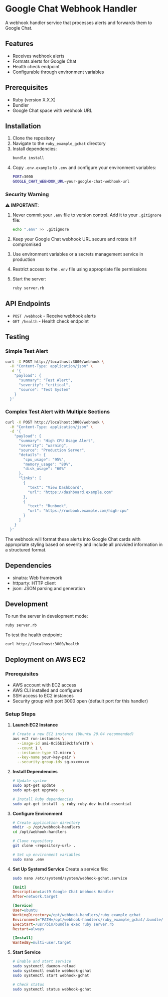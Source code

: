 # Google Chat Webhook Handler

A webhook handler service that processes alerts and forwards them to Google Chat.

## Features

- Receives webhook alerts
- Formats alerts for Google Chat
- Health check endpoint
- Configurable through environment variables

## Prerequisites

- Ruby (version X.X.X)
- Bundler
- Google Chat space with webhook URL

## Installation

1. Clone the repository
2. Navigate to the `ruby_example_gchat` directory
3. Install dependencies:
   ```bash
   bundle install
   ```
4. Copy `.env.example` to `.env` and configure your environment variables:
   ```bash
   PORT=3000
   GOOGLE_CHAT_WEBHOOK_URL=your-google-chat-webhook-url
   ```

### Security Warning
⚠️ **IMPORTANT**: 
1. Never commit your `.env` file to version control. Add it to your `.gitignore` file:
   ```bash
   echo ".env" >> .gitignore
   ```
2. Keep your Google Chat webhook URL secure and rotate it if compromised
3. Use environment variables or a secrets management service in production
4. Restrict access to the `.env` file using appropriate file permissions

5. Start the server:
   ```bash
   ruby server.rb
   ```

## API Endpoints

- `POST /webhook` - Receive webhook alerts
- `GET /health` - Health check endpoint

## Testing

### Simple Test Alert
```bash
curl -X POST http://localhost:3000/webhook \
  -H "Content-Type: application/json" \
  -d '{
    "payload": {
      "summary": "Test Alert",
      "severity": "critical",
      "source": "Test System"
    }
  }'
```

### Complex Test Alert with Multiple Sections
```bash
curl -X POST http://localhost:3000/webhook \
  -H "Content-Type: application/json" \
  -d '{
    "payload": {
      "summary": "High CPU Usage Alert",
      "severity": "warning",
      "source": "Production Server",
      "details": {
        "cpu_usage": "95%",
        "memory_usage": "80%",
        "disk_usage": "60%"
      },
      "links": [
        {
          "text": "View Dashboard",
          "url": "https://dashboard.example.com"
        },
        {
          "text": "Runbook",
          "url": "https://runbook.example.com/high-cpu"
        }
      ]
    }
  }'
```

The webhook will format these alerts into Google Chat cards with appropriate styling based on severity and include all provided information in a structured format.

## Dependencies

- sinatra: Web framework
- httparty: HTTP client
- json: JSON parsing and generation

## Development

To run the server in development mode:
```bash
ruby server.rb
```

To test the health endpoint:
```bash
curl http://localhost:3000/health
```

## Deployment on AWS EC2

### Prerequisites
- AWS account with EC2 access
- AWS CLI installed and configured
- SSH access to EC2 instances
- Security group with port 3000 open (default port for this handler)

### Setup Steps

1. **Launch EC2 Instance**
   ```bash
   # Create a new EC2 instance (Ubuntu 20.04 recommended)
   aws ec2 run-instances \
     --image-id ami-0c55b159cbfafe1f0 \
     --count 1 \
     --instance-type t2.micro \
     --key-name your-key-pair \
     --security-group-ids sg-xxxxxxxx
   ```

2. **Install Dependencies**
   ```bash
   # Update system
   sudo apt-get update
   sudo apt-get upgrade -y

   # Install Ruby dependencies
   sudo apt-get install -y ruby ruby-dev build-essential
   ```

3. **Configure Environment**
   ```bash
   # Create application directory
   mkdir -p /opt/webhook-handlers
   cd /opt/webhook-handlers

   # Clone repository
   git clone <repository-url> .

   # Set up environment variables
   sudo nano .env
   ```

4. **Set Up Systemd Service**
   Create a service file:

   ```bash
   sudo nano /etc/systemd/system/webhook-gchat.service
   ```

   ```ini
   [Unit]
   Description=Last9 Google Chat Webhook Handler
   After=network.target

   [Service]
   User=ubuntu
   WorkingDirectory=/opt/webhook-handlers/ruby_example_gchat
   Environment="PATH=/opt/webhook-handlers/ruby_example_gchat/.bundle/bin"
   ExecStart=/usr/bin/bundle exec ruby server.rb
   Restart=always

   [Install]
   WantedBy=multi-user.target
   ```

5. **Start Service**
   ```bash
   # Enable and start service
   sudo systemctl daemon-reload
   sudo systemctl enable webhook-gchat
   sudo systemctl start webhook-gchat

   # Check status
   sudo systemctl status webhook-gchat
   ```



